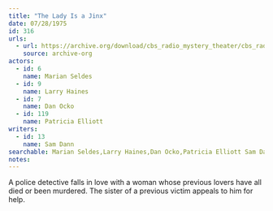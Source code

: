 ```yaml
---
title: "The Lady Is a Jinx"
date: 07/28/1975
id: 316
urls: 
  - url: https://archive.org/download/cbs_radio_mystery_theater/cbs_radio_mystery_theater-0301-0350.zip/cbs_radio_mystery_theater-0301-0350%2Fcbsrmt_0316_the_lady_is_a_jinx.mp3
    source: archive-org
actors:  
  - id: 6
    name: Marian Seldes  
  - id: 9
    name: Larry Haines  
  - id: 7
    name: Dan Ocko  
  - id: 119
    name: Patricia Elliott
writers:  
  - id: 13
    name: Sam Dann
searchable: Marian Seldes,Larry Haines,Dan Ocko,Patricia Elliott Sam Dann
notes:  
---
```

A police detective falls in love with a woman whose previous lovers have all died or been murdered. The sister of a previous victim appeals to him for help.